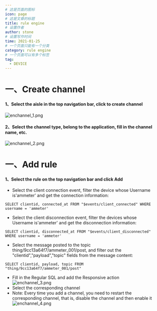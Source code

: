 ```yaml
---
# 这是页面的图标
icon: page
# 这是文章的标题
title: rule engine
# 设置作者
author: stone
# 设置写作时间
time: 2021-01-25
# 一个页面只能有一个分类
category: rule engine
# 一个页面可以有多个标签
tag:
  - DEVICE
---
```


#
# 一、Create channel
#### 1、Select the aisle in the top navigation bar, click to create channel
![enchannel_1.png](http://dgiot-1253666439.cos.ap-shanghai-fsi.myqcloud.com/blog/enchannel_1.png)
#### 2、Select the channel type, belong to the application, fill in the channel name, etc.</br>
![enchannel_2.png](http://dgiot-1253666439.cos.ap-shanghai-fsi.myqcloud.com/blog/enchannel_2.png)

# 一、Add rule
#### 1、Select the rule on the top navigation bar and click Add
 - Select the client connection event, filter the device whose Username is'ammeter' and get the connection information:
```
SELECT clientid, connected_at FROM "$events/client_connected" WHERE username = 'ammeter'
```
 - Select the client disconnection event, filter the devices whose Username is'ammeter' and get the disconnection information:
```
SELECT clientid, disconnected_at FROM "$events/client_disconnected" WHERE username = 'ammeter'
```
 - Select the message posted to the topic thing/9cc13a64f7/ammeter_001/post, and filter out the "clientid","payload","topic" fields from the message content:
```	
SELECT clientid, payload, topic FROM "thing/9cc13a64f7/ammeter_001/post"
```
 - Fill in the Regular SQL and add the Responsive action</br>
![enchannel_3.png](http://dgiot-1253666439.cos.ap-shanghai-fsi.myqcloud.com/blog/enchannel_3.png)
 - Select the corresponding channel</br>
 - Note: Every time you add a channel, you need to restart the corresponding channel, that is, disable the channel and then enable it</br>
![enchannel_4.png](http://dgiot-1253666439.cos.ap-shanghai-fsi.myqcloud.com/blog/enchannel_4.png)
